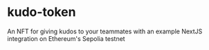 # kudo-token

An NFT for giving kudos to your teammates with an example NextJS integration on Ethereum's Sepolia testnet
